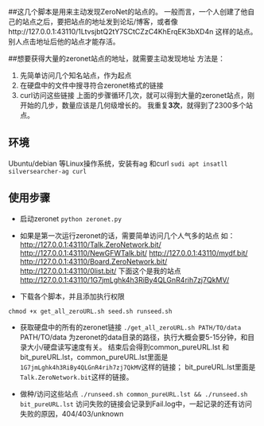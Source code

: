 ##这几个脚本是用来主动发现ZeroNet的站点的。
一般而言，一个人创建了他自己的站点之后，要把站点的地址发到论坛/博客，或者像http://127.0.0.1:43110/1LtvsjbtQ2tY7SCtCZzC4KhErqEK3bXD4n 这样的站点。别人点击地址后他的站点才能存活。

##想要获得大量的zeronet站点的地址，就需要主动发现地址
方法是：
 1. 先简单访问几个知名站点，作为起点
 2. 在硬盘中的文件中搜寻符合zeronet格式的链接
 3. curl访问这些链接
上面的步骤循环几次，就可以得到大量的zeronet站点，刚开始的几步，数量应该是几何级增长的。
我重复**3次**，就得到了2300多个站点。

## 环境
Ubuntu/debian 等Linux操作系统，安装有ag 和curl
`sudi apt insatll silversearcher-ag curl`

## 使用步骤
* 启动zeronet
`python zeronet.py`

* 如果是第一次运行zeronet的话，需要简单访问几个人气多的站点
如：
  http://127.0.0.1:43110/Talk.ZeroNetwork.bit/
  http://127.0.0.1:43110/NewGFWTalk.bit/
  http://127.0.0.1:43110/mydf.bit/
  http://127.0.0.1:43110/Board.ZeroNetwork.bit/
  http://127.0.0.1:43110/0list.bit/
下面这个是我的站点
 http://127.0.0.1:43110/1G7jmLghk4h3RiBy4QLGnR4rih7zj7QkMV/
  

* 下载各个脚本，并且添加执行权限
```
chmod +x get_all_zeroURL.sh seed.sh runseed.sh
```

* 获取硬盘中的所有的zeronet链接
`./get_all_zeroURL.sh PATH/TO/data`
PATH/TO/data 为zeronet的data目录的路径，执行大概会要5-15分钟，和目录大小/硬盘读写速度有关。
结束后会得到common_pureURL.lst 和 bit_pureURL.lst，common_pureURL.lst里面是`1G7jmLghk4h3RiBy4QLGnR4rih7zj7QkMV`这样的链接；
 bit_pureURL.lst里面是`Talk.ZeroNetwork.bit`这样的链接。

* 做种/访问这些站点
 `./runseed.sh common_pureURL.lst && ./runseed.sh bit_pureURL.lst`
 访问失败的链接会记录到Fail.log中，一起记录的还有访问失败的原因，404/403/unknown
